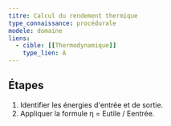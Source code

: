 ```yaml
---
titre: Calcul du rendement thermique
type_connaissance: procédurale
modele: domaine
liens:
  - cible: [[Thermodynamique]]
    type_lien: A
---
```


## Étapes
1. Identifier les énergies d'entrée et de sortie.
2. Appliquer la formule η = Eutile / Eentrée.
